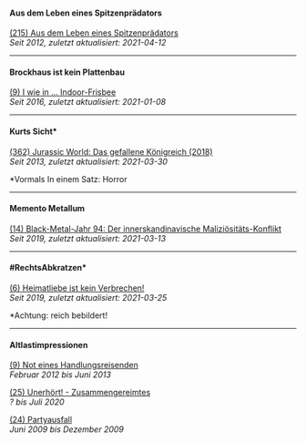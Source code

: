 #### Aus dem Leben eines Spitzenprädators

[(215) Aus dem Leben eines Spitzenprädators](sptznprdtr.md)<br>
_Seit 2012, zuletzt aktualisiert: 2021-04-12_

<hr>

#### Brockhaus ist kein Plattenbau

[(9) I wie in ... Indoor-Frisbee](brckhs.md)<br>
_Seit 2016, zuletzt aktualisiert: 2021-01-08_

<hr>

#### Kurts Sicht*

[(362) Jurassic World: Das gefallene Königreich (2018)](krtsscht.md)<br>
_Seit 2013, zuletzt aktualisiert: 2021-03-30_

*Vormals In einem Satz: Horror

<hr>

#### Memento Metallum

[(14) Black-Metal-Jahr 94: Der innerskandinavische Maliziösitäts-Konflikt](mtllm.md)<br>
_Seit 2019, zuletzt aktualisiert: 2021-03-13_

<hr>

#### #RechtsAbkratzen*

[(6) Heimatliebe ist kein Verbrechen!](rchts.md)<br>
_Seit 2019, zuletzt aktualisiert: 2021-03-25_

*Achtung: reich bebildert!

<hr>

#### Altlastimpressionen

[(9) Not eines Handlungsreisenden](hndlngsrsndr.md)<br>
_Februar 2012 bis Juni 2013_

[(25) Unerhört! - Zusammengereimtes](zsmmngrmts.md)<br>
_? bis Juli 2020_

[(24) Partyausfall](prtsfll.md)<br>
_Juni 2009 bis Dezember 2009_
